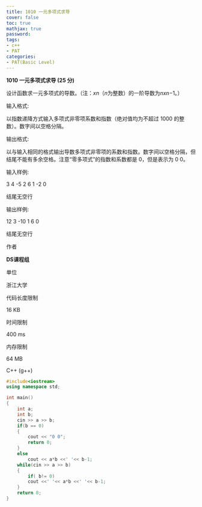 ```yaml
---
title: 1010 一元多项式求导
cover: false
toc: true
mathjax: true
password:
tags:
- c++
- PAT
categories:
- PAT(Basic Level)
---
```


**1010 一元多项式求导 (25 分)**

设计函数求一元多项式的导数。（注：*xn*（*n*为整数）的一阶导数为*nxn*−1。）

输入格式:

以指数递降方式输入多项式非零项系数和指数（绝对值均为不超过 1000 的整数）。数字间以空格分隔。

输出格式:

以与输入相同的格式输出导数多项式非零项的系数和指数。数字间以空格分隔，但结尾不能有多余空格。注意“零多项式”的指数和系数都是 0，但是表示为 0 0。

输入样例:

3 4 -5 2 6 1 -2 0

结尾无空行

输出样例:

12 3 -10 1 6 0

结尾无空行

作者

**DS课程组**

单位

浙江大学

代码长度限制

16 KB

时间限制

400 ms

内存限制

64 MB

C++ (g++)

```c++
#include<iostream>
using namespace std;

int main()
{
    int a;
    int b;
    cin >> a >> b;
    if(b == 0)
    {
        cout << "0 0";
        return 0;
    }
    else
        cout << a*b <<' '<< b-1;
    while(cin >> a >> b)
    {
        if( b!= 0)
        cout <<' '<< a*b <<' '<< b-1;
    }
    return 0;
}
```

